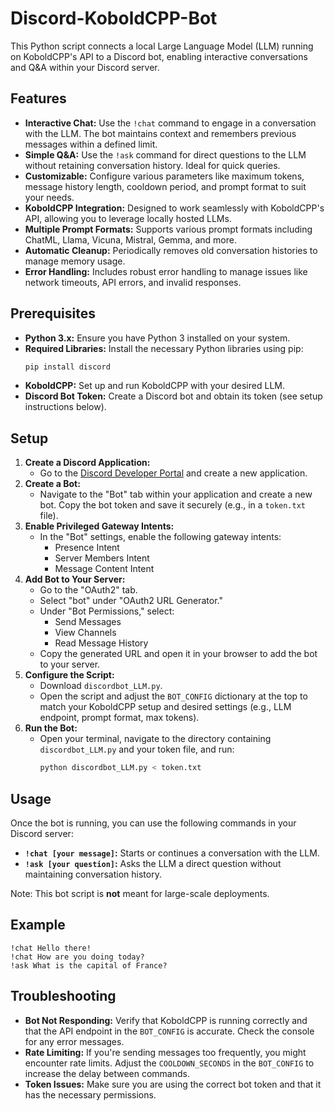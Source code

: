 
# Discord-KoboldCPP-Bot

This Python script connects a local Large Language Model (LLM) running on KoboldCPP's API to a Discord bot, enabling interactive conversations and Q&A within your Discord server.

## Features

* **Interactive Chat:** Use the `!chat` command to engage in a conversation with the LLM. The bot maintains context and remembers previous messages within a defined limit.
* **Simple Q&A:** Use the `!ask` command for direct questions to the LLM without retaining conversation history.  Ideal for quick queries.
* **Customizable:** Configure various parameters like maximum tokens, message history length, cooldown period, and prompt format to suit your needs.
* **KoboldCPP Integration:** Designed to work seamlessly with KoboldCPP's API, allowing you to leverage locally hosted LLMs.
* **Multiple Prompt Formats:** Supports various prompt formats including ChatML, Llama, Vicuna, Mistral, Gemma, and more. 
* **Automatic Cleanup:**  Periodically removes old conversation histories to manage memory usage.
* **Error Handling:**  Includes robust error handling to manage issues like network timeouts, API errors, and invalid responses.

## Prerequisites

* **Python 3.x:** Ensure you have Python 3 installed on your system.
* **Required Libraries:** Install the necessary Python libraries using pip:
  ```bash
  pip install discord
  ```
* **KoboldCPP:** Set up and run KoboldCPP with your desired LLM.
* **Discord Bot Token:** Create a Discord bot and obtain its token (see setup instructions below).

## Setup

1. **Create a Discord Application:**
   - Go to the [Discord Developer Portal](https://discord.com/developers/applications) and create a new application.
2. **Create a Bot:**
   - Navigate to the "Bot" tab within your application and create a new bot. Copy the bot token and save it securely (e.g., in a `token.txt` file).
3. **Enable Privileged Gateway Intents:**
   - In the "Bot" settings, enable the following gateway intents:
     - Presence Intent
     - Server Members Intent
     - Message Content Intent
4. **Add Bot to Your Server:**
   - Go to the "OAuth2" tab.
   - Select "bot" under "OAuth2 URL Generator."
   - Under "Bot Permissions," select:
     - Send Messages
     - View Channels
     - Read Message History
   - Copy the generated URL and open it in your browser to add the bot to your server.
5. **Configure the Script:**
   - Download `discordbot_LLM.py`.
   - Open the script and adjust the `BOT_CONFIG` dictionary at the top to match your KoboldCPP setup and desired settings (e.g., LLM endpoint, prompt format, max tokens).
6. **Run the Bot:**
   - Open your terminal, navigate to the directory containing `discordbot_LLM.py` and your token file, and run:
     ```bash
     python discordbot_LLM.py < token.txt 
     ```

## Usage

Once the bot is running, you can use the following commands in your Discord server:

* **`!chat [your message]`:**  Starts or continues a conversation with the LLM.
* **`!ask [your question]`:** Asks the LLM a direct question without maintaining conversation history.

Note: This bot script is **not** meant for large-scale deployments.

## Example

```
!chat Hello there!
!chat How are you doing today?
!ask What is the capital of France?
```


## Troubleshooting

* **Bot Not Responding:** Verify that KoboldCPP is running correctly and that the API endpoint in the `BOT_CONFIG` is accurate.  Check the console for any error messages.
* **Rate Limiting:** If you're sending messages too frequently, you might encounter rate limits. Adjust the `COOLDOWN_SECONDS` in the `BOT_CONFIG` to increase the delay between commands.
* **Token Issues:** Make sure you are using the correct bot token and that it has the necessary permissions.

